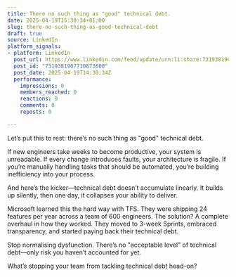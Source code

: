 ```yaml
---
title: There no such thing as "good" technical debt.
date: 2025-04-19T15:30:34+01:00
slug: there-no-such-thing-as-good-technical-debt
draft: true
source: LinkedIn
platform_signals:
- platform: LinkedIn
  post_url: https://www.linkedin.com/feed/update/urn:li:share:7319381907710873600
  post_id: "7319381907710873600"
  post_date: 2025-04-19T14:30:34Z
  performance:
    impressions: 0
    members_reached: 0
    reactions: 0
    comments: 0
    reposts: 0

---
```

Let’s put this to rest: there’s no such thing as "good" technical debt.

If new engineers take weeks to become productive, your system is unreadable. If every change introduces faults, your architecture is fragile. If you’re manually handling tasks that should be automated, you’re building inefficiency into your process.

And here’s the kicker—technical debt doesn’t accumulate linearly. It builds up silently, then one day, it collapses your ability to deliver.

Microsoft learned this the hard way with TFS. They were shipping 24 features per year across a team of 600 engineers. The solution? A complete overhaul in how they worked. They moved to 3-week Sprints, embraced transparency, and started paying back their technical debt.

Stop normalising dysfunction. There’s no "acceptable level" of technical debt—only risk you haven’t accounted for yet.

What’s stopping your team from tackling technical debt head-on?
